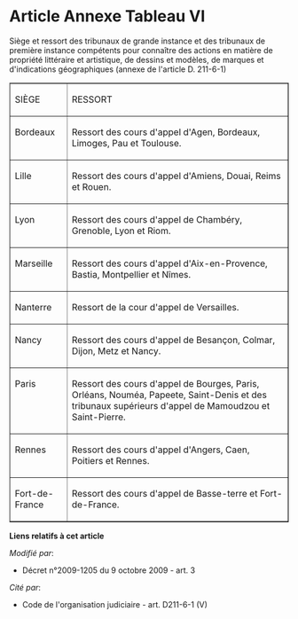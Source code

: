 # Article Annexe Tableau VI

Siège et ressort des tribunaux de grande instance et des tribunaux de première instance compétents pour connaître des actions
en matière de propriété littéraire et artistique, de dessins et modèles, de marques et d'indications géographiques (annexe de
l'article D. 211-6-1) 

<table width="720" border="1" align="center">
  <tbody>
    <tr>
      <td valign="top" align="left">

SIÈGE 

</td>
      <td valign="top" align="left">

RESSORT 

</td>
    </tr>
    <tr>
      <td valign="top" align="left">

Bordeaux </td>
      <td valign="top" align="left">

Ressort des cours d'appel d'Agen, Bordeaux, Limoges, Pau et Toulouse. </td>
    </tr>
    <tr>
      <td valign="top" align="left">

Lille </td>
      <td valign="top" align="left">

Ressort des cours d'appel d'Amiens, Douai, Reims et Rouen. </td>
    </tr>
    <tr>
      <td valign="top" align="left">

Lyon </td>
      <td valign="top" align="left">

Ressort des cours d'appel de Chambéry, Grenoble, Lyon et Riom. </td>
    </tr>
    <tr>
      <td align="left" valign="top">

Marseille </td>
      <td align="left" valign="top">

Ressort des cours d'appel d'Aix-en-Provence, Bastia, Montpellier et Nîmes. </td>
    </tr>
    <tr>
      <td valign="top" align="left">

Nanterre </td>
      <td align="left" valign="top">

Ressort de la cour d'appel de Versailles. </td>
    </tr>
    <tr>
      <td valign="top" align="left">

Nancy </td>
      <td valign="top" align="left">

Ressort des cours d'appel de Besançon, Colmar, Dijon, Metz et Nancy. </td>
    </tr>
    <tr>
      <td align="left" valign="top">

Paris </td>
      <td valign="top" align="left">

Ressort des cours d'appel de Bourges, Paris, Orléans, Nouméa, Papeete, Saint-Denis et des tribunaux supérieurs d'appel de
Mamoudzou et Saint-Pierre. </td>
    </tr>
    <tr>
      <td valign="top" align="left">

Rennes </td>
      <td align="left" valign="top">

Ressort des cours d'appel d'Angers, Caen, Poitiers et Rennes. </td>
    </tr>
    <tr>
      <td align="left" valign="top">

Fort-de-France </td>
      <td align="left" valign="top">

Ressort des cours d'appel de Basse-terre et Fort-de-France.</td>
    </tr>
  </tbody>
</table>

**Liens relatifs à cet article**

_Modifié par_:

  - Décret n°2009-1205 du 9 octobre 2009 - art. 3

_Cité par_:

  - Code de l'organisation judiciaire - art. D211-6-1 (V)
